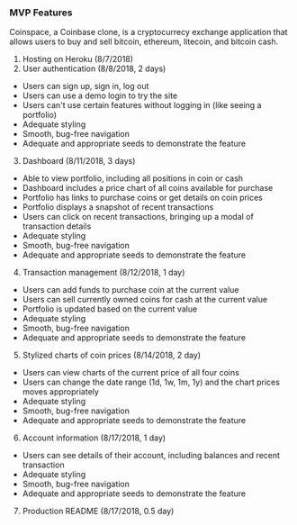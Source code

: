 ### MVP Features ###

Coinspace, a Coinbase clone, is a cryptocurrecy exchange application that allows users to buy and sell bitcoin, ethereum, litecoin, and bitcoin cash.

1. Hosting on Heroku (8/7/2018)
2. User authentication (8/8/2018, 2 days)
  * Users can sign up, sign in, log out
  * Users can use a demo login to try the site
  * Users can't use certain features without logging in (like seeing a portfolio)
  * Adequate styling
  * Smooth, bug-free navigation
  * Adequate and appropriate seeds to demonstrate the feature
3. Dashboard (8/11/2018, 3 days)
  * Able to view portfolio, including all positions in coin or cash
  * Dashboard includes a price chart of all coins available for purchase
  * Portfolio has links to purchase coins or get details on coin prices
  * Portfolio displays a snapshot of recent transactions
  * Users can click on recent transactions, bringing up a modal of transaction details
  * Adequate styling
  * Smooth, bug-free navigation
  * Adequate and appropriate seeds to demonstrate the feature
4. Transaction management  (8/12/2018, 1 day)
  * Users can add funds to purchase coin at the current value
  * Users can sell currently owned coins for cash at the current value
  * Portfolio is updated based on the current value
  * Adequate styling
  * Smooth, bug-free navigation
  * Adequate and appropriate seeds to demonstrate the feature
5. Stylized charts of coin prices (8/14/2018, 2 day)
  * Users can view charts of the current price of all four coins
  * Users can change the date range (1d, 1w, 1m, 1y) and the chart prices moves appropriately
  * Adequate styling
  * Smooth, bug-free navigation
  * Adequate and appropriate seeds to demonstrate the feature
6. Account information (8/17/2018, 1 day)
  * Users can see details of their account, including balances and recent transaction
  * Adequate styling
  * Smooth, bug-free navigation
  * Adequate and appropriate seeds to demonstrate the feature
7. Production README (8/17/2018, 0.5 day)
